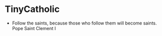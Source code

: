# TinyCatholic

* Follow the saints, because those who follow them will become saints. Pope Saint Clement I
